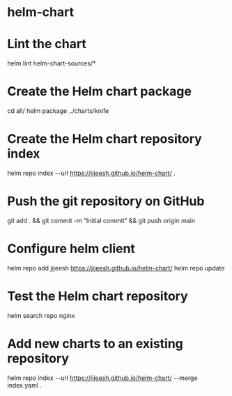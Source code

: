 # helm-chart
# Lint the chart
helm lint helm-chart-sources/*
# Create the Helm chart package
cd all/
helm package ../charts/knife

# Create the Helm chart repository index
helm repo index --url https://jijeesh.github.io/helm-chart/ .

# Push the git repository on GitHub

git add . && git commit -m “Initial commit” && git push origin main

# Configure helm client

helm repo add jijeesh https://jijeesh.github.io/helm-chart/
helm repo update

# Test the Helm chart repository
helm search repo nginx

# Add new charts to an existing repository
helm repo index --url https://jijeesh.github.io/helm-chart/ --merge index.yaml .


